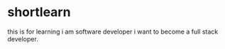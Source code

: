 # shortlearn
this is for learning 
i am software developer i want to become a full stack developer.
